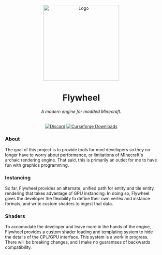 <div align="center">
<img src="https://i.imgur.com/yVFgPpr.png" alt="Logo" width="250">
<h1>Flywheel</h1>
<h6>A modern engine for modded Minecraft.</h6>
<a href="https://discord.gg/xjD59ThnXy"><img src="https://img.shields.io/discord/841464837406195712?color=844685&label=Discord&style=flat" alt="Discord"></a>
<a href="https://www.curseforge.com/minecraft/mc-mods/flywheel"><img src="http://cf.way2muchnoise.eu/flywheel.svg" alt="Curseforge Downloads"></a>
<br>
</div>

### About
The goal of this project is to provide tools for mod developers so they no longer have to worry about performance, or limitations of Minecraft's archaic rendering engine.
That said, this is primarily an outlet for me to have fun with graphics programming.


### Instancing

So far, Flywheel provides an alternate, unified path for entity and tile entity rendering that takes advantage of GPU instancing. In doing so, Flywheel gives the developer the flexibility to define their own vertex and instance formats, and write custom shaders to ingest that data.

### Shaders
To accomodate the developer and leave more in the hands of the engine, Flywheel provides a custom shader loading and templating system to hide the details of the CPU/GPU interface. This system is a work in progress. There will be breaking changes, and I make no guarantees of backwards compatibility.
